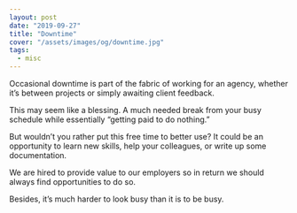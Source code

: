 ```yaml
---
layout: post
date: "2019-09-27"
title: "Downtime"
cover: "/assets/images/og/downtime.jpg"
tags:
  - misc
---
```


Occasional downtime is part of the fabric of working for an agency, whether it’s between projects or simply awaiting client feedback.

This may seem like a blessing. A much needed break from your busy schedule while essentially “getting paid to do nothing.”

But wouldn’t you rather put this free time to better use? It could be an opportunity to learn new skills, help your colleagues, or write up some documentation.

We are hired to provide value to our employers so in return we should always find opportunities to do so.

Besides, it’s much harder to look busy than it is to be busy.
